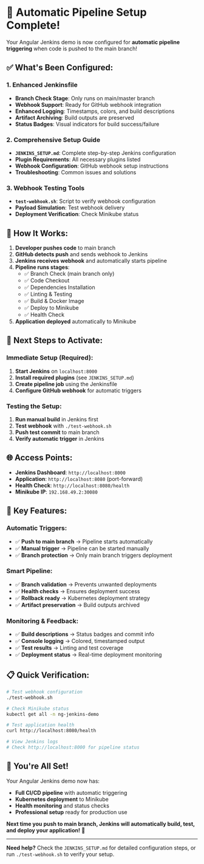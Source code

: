 # 🚀 Automatic Pipeline Setup Complete!

Your Angular Jenkins demo is now configured for **automatic pipeline triggering** when code is pushed to the main branch!

## ✅ **What's Been Configured:**

### **1. Enhanced Jenkinsfile**
- **Branch Check Stage**: Only runs on main/master branch
- **Webhook Support**: Ready for GitHub webhook integration
- **Enhanced Logging**: Timestamps, colors, and build descriptions
- **Artifact Archiving**: Build outputs are preserved
- **Status Badges**: Visual indicators for build success/failure

### **2. Comprehensive Setup Guide**
- **`JENKINS_SETUP.md`**: Complete step-by-step Jenkins configuration
- **Plugin Requirements**: All necessary plugins listed
- **Webhook Configuration**: GitHub webhook setup instructions
- **Troubleshooting**: Common issues and solutions

### **3. Webhook Testing Tools**
- **`test-webhook.sh`**: Script to verify webhook configuration
- **Payload Simulation**: Test webhook delivery
- **Deployment Verification**: Check Minikube status

## 🔄 **How It Works:**

1. **Developer pushes code** to main branch
2. **GitHub detects push** and sends webhook to Jenkins
3. **Jenkins receives webhook** and automatically starts pipeline
4. **Pipeline runs stages**:
   - ✅ Branch Check (main branch only)
   - ✅ Code Checkout
   - ✅ Dependencies Installation
   - ✅ Linting & Testing
   - ✅ Build & Docker Image
   - ✅ Deploy to Minikube
   - ✅ Health Check
5. **Application deployed** automatically to Minikube

## 🎯 **Next Steps to Activate:**

### **Immediate Setup (Required):**
1. **Start Jenkins** on `localhost:8000`
2. **Install required plugins** (see `JENKINS_SETUP.md`)
3. **Create pipeline job** using the Jenkinsfile
4. **Configure GitHub webhook** for automatic triggers

### **Testing the Setup:**
1. **Run manual build** in Jenkins first
2. **Test webhook** with `./test-webhook.sh`
3. **Push test commit** to main branch
4. **Verify automatic trigger** in Jenkins

## 🌐 **Access Points:**

- **Jenkins Dashboard**: `http://localhost:8000`
- **Application**: `http://localhost:8080` (port-forward)
- **Health Check**: `http://localhost:8080/health`
- **Minikube IP**: `192.168.49.2:30080`

## 🔧 **Key Features:**

### **Automatic Triggers:**
- ✅ **Push to main branch** → Pipeline starts automatically
- ✅ **Manual trigger** → Pipeline can be started manually
- ✅ **Branch protection** → Only main branch triggers deployment

### **Smart Pipeline:**
- ✅ **Branch validation** → Prevents unwanted deployments
- ✅ **Health checks** → Ensures deployment success
- ✅ **Rollback ready** → Kubernetes deployment strategy
- ✅ **Artifact preservation** → Build outputs archived

### **Monitoring & Feedback:**
- ✅ **Build descriptions** → Status badges and commit info
- ✅ **Console logging** → Colored, timestamped output
- ✅ **Test results** → Linting and test coverage
- ✅ **Deployment status** → Real-time deployment monitoring

## 📋 **Quick Verification:**

```bash
# Test webhook configuration
./test-webhook.sh

# Check Minikube status
kubectl get all -n ng-jenkins-demo

# Test application health
curl http://localhost:8080/health

# View Jenkins logs
# Check http://localhost:8000 for pipeline status
```

## 🎉 **You're All Set!**

Your Angular Jenkins demo now has:
- **Full CI/CD pipeline** with automatic triggering
- **Kubernetes deployment** to Minikube
- **Health monitoring** and status checks
- **Professional setup** ready for production use

**Next time you push to main branch, Jenkins will automatically build, test, and deploy your application!** 🚀

---

**Need help?** Check the `JENKINS_SETUP.md` for detailed configuration steps, or run `./test-webhook.sh` to verify your setup.

